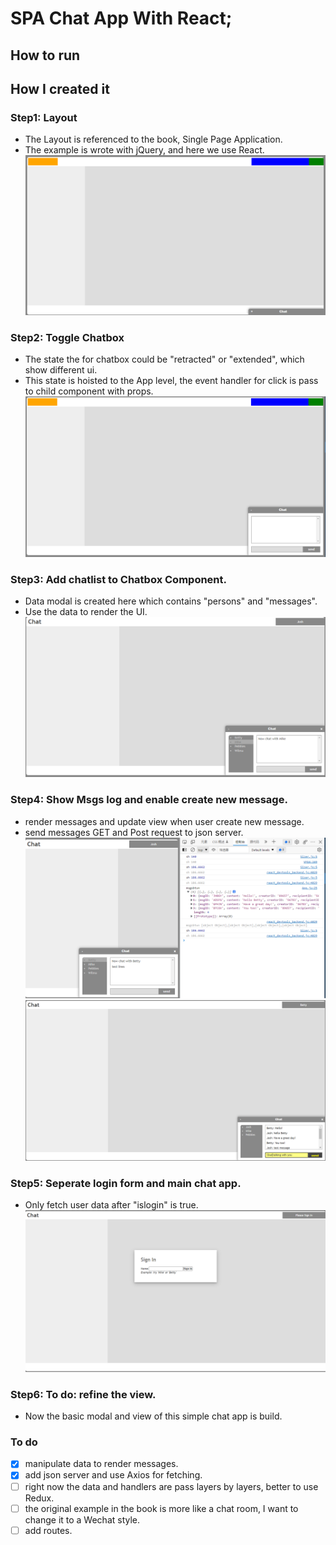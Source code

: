 # SPA Chat App With React;

## How to run 

## How I created it
### Step1: Layout
- The Layout is referenced to the book, Single Page Application.
- The example is wrote with jQuery, and here we use React.
![layout](public/imgs/Step1_Layout.png?raw=true "layout")

### Step2: Toggle Chatbox
- The state the for chatbox could be "retracted" or "extended", which show different ui.
- This state is hoisted to the App level, the event handler for click is pass to child component with props. 
![chatbox_toggle](public/imgs/Step2_ToggleChatBox.png?raw=true "chatbox")

### Step3: Add chatlist to Chatbox Component.
- Data modal is created here which contains "persons" and "messages".
- Use the data to render the UI.
![friendslist_message_log](public/imgs/Step3_Combine_friends_with_message_log.png?raw=true "friendslist_message_log")

### Step4: Show Msgs log and enable create new message.
- render messages and update view when user create new message.
- send messages GET and Post request to json server.
![fetchMsgs](public/imgs/Step4_1_Get_msgs_between_users.png?raw=true "testMsgsFetchWithConsole")
![msg_list_create_new](public/imgs/Step5_create_newMsg_and_update_dataServer.png?raw=true "msg_list_create_new")

### Step5: Seperate login form and main chat app.
- Only fetch user data after "islogin" is true.
![login_form](public/imgs/Step4_Seperate_Login_and_chat.png?raw=true "login_form")

### Step6: To do: refine the view.
- Now the basic modal and view of this simple chat app is build.

### To do 
- [x] manipulate data to render messages.
- [x] add json server and use Axios for fetching.
- [ ] right now the data and handlers are pass layers by layers, better to use Redux.
- [ ] the original example in the book is more like a chat room, I want to change it to a Wechat style.
- [ ] add routes.
